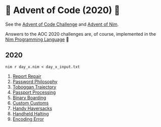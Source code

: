 # 🎄 Advent of Code (2020) 🎄
See the [Advent of Code Challenge](https://adventofcode.com/2020) and [Advent of Nim](https://nim-lang.org/blog/2020/11/27/advent-of-nim-2020.html). 

Answers to the AOC 2020 challenges are, of course, implemented in the [Nim Programming Language](https://nim-lang.org/) 👑
## 2020
```
nim r day_x.nim < day_x_input.txt
```
1. [Report Repair](https://adventofcode.com/2020/day/1)
2. [Password Philosophy](https://adventofcode.com/2020/day/2)
3. [Toboggan Trajectory](https://adventofcode.com/2020/day/3)
4. [Passport Processing](https://adventofcode.com/2020/day/4)
5. [Binary Boarding](https://adventofcode.com/2020/day/5)
6. [Custom Customs](https://adventofcode.com/2020/day/6)
7. [Handy Haversacks](https://adventofcode.com/2020/day/7)
8. [Handheld Halting](https://adventofcode.com/2020/day/8)
9. [Encoding Error](https://adventofcode.com/2020/day/9)

